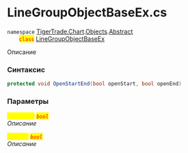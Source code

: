 
# LineGroupObjectBaseEx.cs
`namespace` [TigerTrade.Chart](../../../../../TigerTrade.Chart.md).[Objects](../../../../../TigerTrade.Chart/Objects.md).[Abstract](../../../../../TigerTrade.Chart/Objects/Abstract.md)  
&nbsp;&nbsp;&nbsp;&nbsp;&nbsp;&nbsp;&nbsp;<mark style="color:red;">`class`</mark> [LineGroupObjectBaseEx](../../LineGroupObjectBaseEx.cs.md)

Описание

### Синтаксис
```csharp
protected void OpenStartEnd(bool openStart, bool openEnd)
```

### Параметры  
<mark style="color:yellow;">`openStart`</mark> <mark style="color:red;">*`bool`*</mark>  
 *Описание*  
  
<mark style="color:yellow;">`openEnd`</mark> <mark style="color:red;">*`bool`*</mark>  
 *Описание*  
  

                    
                    